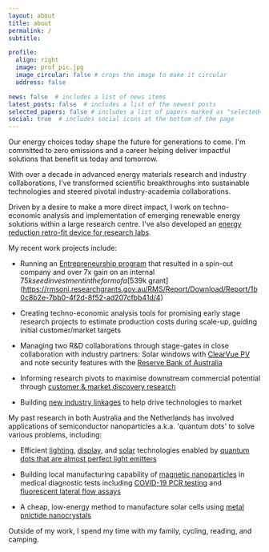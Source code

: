 ```yaml
---
layout: about
title: about
permalink: /
subtitle: 

profile:
  align: right
  image: prof_pic.jpg
  image_circular: false # crops the image to make it circular
  address: false

news: false  # includes a list of news items
latest_posts: false  # includes a list of the newest posts
selected_papers: false # includes a list of papers marked as "selected={true}"
social: true  # includes social icons at the bottom of the page
---
```


Our energy choices today shape the future for generations to come. I'm committed to zero emissions and a career helping deliver impactful solutions that benefit us today and tomorrow.

With over a decade in advanced energy materials research and industry collaborations, I've transformed scientific breakthroughs into sustainable technologies and steered pivotal industry-academia collaborations.
 
Driven by a desire to make a more direct impact, I work on techno-economic analysis and implementation of emerging renewable energy solutions within a large research centre. I've also developed an [energy reduction retro-fit device for research labs](https://nrmkirkwood.github.io/projects/fumehoodfred/).

My recent work projects include:

- Running an [Entrepreneurship program](https://excitonscience.com/entrepreneurship-funding) that resulted in a spin-out company and over 7x gain on an internal $75k seed investment in the form of a [$539k grant](https://rmsoni.researchgrants.gov.au/RMS/Report/Download/Report/1b0c8b2e-7bb0-4f2d-8f52-ad207cfbb41d/4)

- Creating techno-economic analysis tools for promising early stage research projects to estimate production costs during scale-up, guiding initial customer/market targets

- Managing two R&D collaborations through stage-gates in close collaboration with industry partners: Solar windows with [ClearVue PV](https://www.pv-magazine-australia.com/2021/06/29/how-nanoparticles-enabled-completely-clear-industry-standard-solar-windows-yes-theyre-finally-here-and-targeting-5-efficiency/) and note security features with the [Reserve Bank of Australia](https://excitonscience.com/themes/novel-security-features-reserve-bank-australia)

- Informing research pivots to maximise downstream commercial potential through [customer & market discovery research](https://www.linkedin.com/posts/nicholaskirkwood_avail-solar-receive-csiro-bonus-activity-7092707685506187264-1ePx?utm_source=share&utm_medium=member_desktop)

- Building [new industry linkages](https://excitonscience.com/connect-program-partners) to help drive technologies to market

My past research in both Australia and the Netherlands has involved applications of semiconductor nanoparticles a.k.a. 'quantum dots' to solve various problems, including: 

- Efficient [lighting](https://doi.org/10.1021/acsanm.0c00583), [display](https://doi.org/10.1002/admi.201600868), and [solar](https://doi.org/10.1016/j.solener.2017.04.034) technologies enabled by [quantum dots that are almost perfect light emitters](https://doi.org/10.1021/cm402645r)

- Building local manufacturing capability of [magnetic nanoparticles](https://doi.org/10.1021/acs.jpcc.3c01275) in medical diagnostic tests including [COVID-19 PCR testing](https://pursuit.unimelb.edu.au/articles/the-nanoparticle-ingredient-for-australian-made-covid-tests) and [fluorescent lateral flow assays](https://radetecdiagnostics.com/quantum-dot-technology/)

- A cheap, low-energy method to manufacture solar cells using [metal pnictide nanocrystals](https://doi.org/10.1002/admi.201901600)

Outside of my work, I spend my time with my family, cycling, reading, and camping.